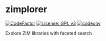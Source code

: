 # zimplorer

[![CodeFactor](https://www.codefactor.io/repository/github/benoit74/zimplorer/badge)](https://www.codefactor.io/repository/github/benoit74/zimplorer)
[![License: GPL v3](https://img.shields.io/badge/License-GPLv3-blue.svg)](https://www.gnu.org/licenses/gpl-3.0)
[![codecov](https://codecov.io/gh/benoit74/zimplorer/branch/main/graph/badge.svg)](https://codecov.io/gh/benoit74/zimplorer)
<!-- [![PyPI version shields.io](https://img.shields.io/pypi/v/zimplorer.svg)](https://pypi.org/project/zimplorer/)
[![PyPI - Python Version](https://img.shields.io/pypi/pyversions/zimplorer.svg)](https://pypi.org/project/zimplorer) -->

Explore ZIM libraries with faceted search